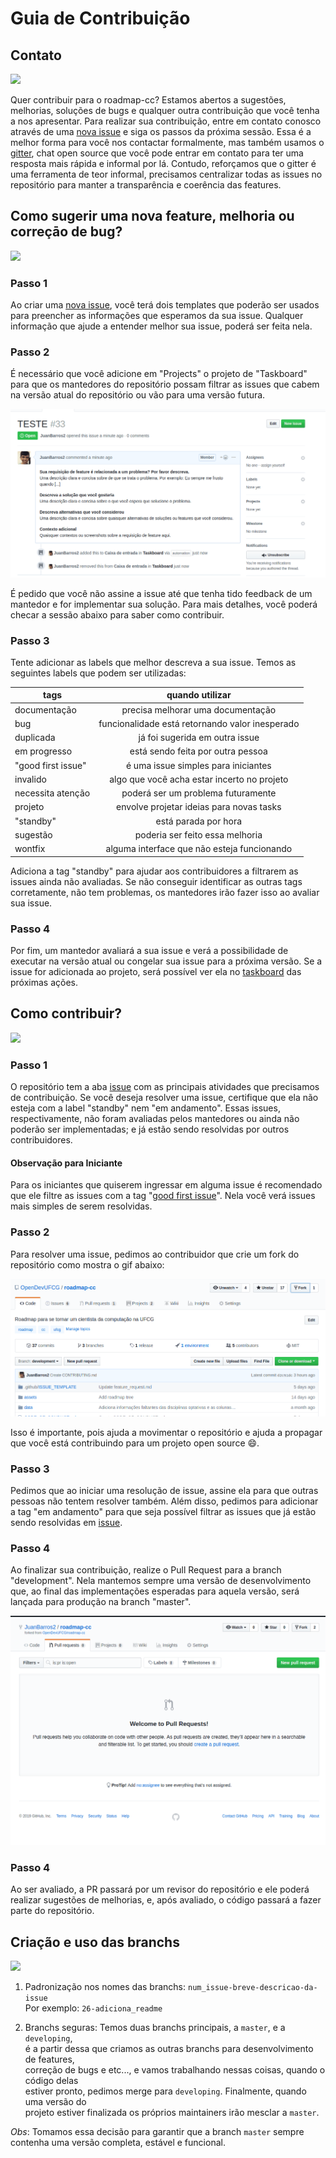 # Guia de Contribuição

## Contato
![](https://img.icons8.com/dusk/100/000000/speech-bubble-with-dots.png)

Quer contribuir para o roadmap-cc? Estamos abertos a sugestões, melhorias,
soluções de bugs e qualquer outra contribuição que você tenha a nos apresentar.
Para realizar sua contribuição, entre em contato conosco através de uma
[nova issue] e siga os passos da próxima sessão. Essa é a melhor forma 
para você nos contactar formalmente, mas também usamos o [gitter], chat 
open source que você pode entrar em contato para ter uma resposta mais rápida
e informal por lá. Contudo, reforçamos que o gitter é uma ferramenta de teor
informal, precisamos centralizar todas as issues no repositório para manter
a transparência e coerência das features.

## Como sugerir uma nova feature, melhoria ou correçāo de bug?
![](https://img.icons8.com/dusk/100/000000/teamwork.png)

### Passo 1

Ao criar uma [nova issue], você terá dois templates que poderão ser usados 
para preencher as informações que esperamos da sua issue. Qualquer informação
que ajude a entender melhor sua issue, poderá ser feita nela.

### Passo 2

É necessário que você adicione em "Projects" o projeto de "Taskboard" para 
que os mantedores do repositório possam filtrar as issues que cabem na versão
atual do repositório ou vão para uma versão futura. 

![taskboard]

É pedido que você não assine
a issue até que tenha tido feedback de um mantedor e for implementar sua 
solução. Para mais detalhes, você poderá checar a sessão abaixo para saber
como contribuir.

### Passo 3

Tente adicionar as labels que melhor descreva a sua issue. Temos as seguintes
labels que podem ser utilizadas:

| tags               | quando utilizar                                 |
| ------------------ |:-----------------------------------------------:|
| documentação       | precisa melhorar uma documentação               |
| bug                | funcionalidade está retornando valor inesperado |
| duplicada          | já foi sugerida em outra issue                  |
| em progresso       | está sendo feita por outra pessoa               |
| "good first issue" | é uma issue simples para iniciantes             |
| invalido           | algo que você acha estar incerto no projeto     |
| necessita atenção  | poderá ser um problema futuramente              |
| projeto            | envolve projetar ideias para novas tasks        |
| "standby"          | está parada por hora                            |
| sugestão           | poderia ser feito essa melhoria                 |
| wontfix            | alguma interface que não esteja funcionando     |

Adiciona a tag "standby" para ajudar aos contribuidores a filtrarem as issues
ainda não avaliadas. Se não conseguir identificar as outras tags corretamente,
não tem problemas, os mantedores irão fazer isso ao avaliar sua issue.

### Passo 4

Por fim, um mantedor avaliará a sua issue e verá a possibilidade de executar
na versão atual ou congelar sua issue para a próxima versão. Se a issue
for adicionada ao projeto, será possível ver ela no [taskboard] das próximas
ações. 

## Como contribuir?
![](https://img.icons8.com/dusk/100/000000/code.png)

### Passo 1

O repositório tem a aba [issue] com as principais atividades que precisamos
de contribuição. Se você deseja resolver uma issue, certifique que ela não
esteja com a label "standby" nem "em andamento". Essas issues, respectivamente,
não foram avaliadas pelos mantedores ou ainda não poderão ser implementadas; e 
já estão sendo resolvidas por outros contribuidores.

#### Observação para Iniciante

Para os iniciantes que quiserem ingressar em alguma issue é recomendado 
que ele filtre as issues com a tag "[good first issue]". Nela você verá 
issues mais simples de serem resolvidas.

### Passo 2

Para resolver uma issue, pedimos ao contribuidor que crie um fork do 
repositório como mostra o gif abaixo:

![fork]

Isso é importante, pois ajuda a movimentar o repositório e ajuda a propagar
que você está contribuindo para um projeto open source :smile:. 

### Passo 3

Pedimos que ao iniciar uma resolução de issue, assine ela para que outras
pessoas não tentem resolver também. Além disso, pedimos para adicionar a 
tag "em andamento" para que seja possível filtrar as issues que já estão
sendo resolvidas em [issue]. 

### Passo 4

Ao finalizar sua contribuição, realize o Pull Request para a branch "development".
Nela mantemos sempre uma versão de desenvolvimento que, ao final das implementações
esperadas para aquela versão, será lançada para produção na branch "master".

![pr]

### Passo 4

Ao ser avaliado, a PR passará por um revisor do repositório e ele poderá
realizar sugestões de melhorias, e, após avaliado, o código passará a 
fazer parte do repositório.

## Criação e uso das branchs
![](https://img.icons8.com/dusk/100/000000/code-fork.png)

1. Padronização nos nomes das branchs: `num_issue-breve-descricao-da-issue`  
Por exemplo: `26-adiciona_readme`

2. Branchs seguras: Temos duas branchs principais, a `master`, e a `developing`,   
é a partir dessa  que criamos as outras branchs para desenvolvimento de features,  
correção de bugs e etc..., e vamos trabalhando nessas coisas, quando o código delas  
estiver pronto, pedimos merge para `developing`. Finalmente, quando uma versão do  
projeto estiver finalizada os próprios maintainers irão mesclar a `master`. 

*Obs*: Tomamos essa decisão para garantir que a branch `master` sempre contenha uma versão completa, estável e funcional.



[nova issue]: https://github.com/OpenDevUFCG/roadmap-cc/issues/new/choose
[gitter]: https://gitter.im/OpenDevUFCG/roadmap-cc
[issue]: https://github.com/OpenDevUFCG/roadmap-cc/issues
[good first issue]: https://github.com/OpenDevUFCG/roadmap-cc/issues?q=is%3Aopen+is%3Aissue+label%3A%22%5C%22good+first+issue%5C%22%22
[fork]: .github/GIFS/fork.gif
[pr]: .github/GIFS/pr.gif
[taskboard]: .github/GIFS/taskboard.gif
